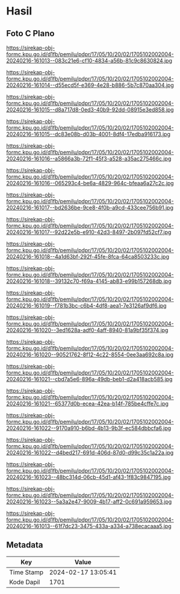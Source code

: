 # Hasil

## Foto C Plano

https://sirekap-obj-formc.kpu.go.id/d1fb/pemilu/pdpr/17/05/10/20/02/1705102002004-20240216-161013--083c21e6-cf10-4834-a56b-81c9c8630824.jpg

https://sirekap-obj-formc.kpu.go.id/d1fb/pemilu/pdpr/17/05/10/20/02/1705102002004-20240216-161014--d55ecd5f-e369-4e28-b886-5b7c870aa304.jpg

https://sirekap-obj-formc.kpu.go.id/d1fb/pemilu/pdpr/17/05/10/20/02/1705102002004-20240216-161015--d8a717d8-0ed3-40b9-92dd-08915e3ed858.jpg

https://sirekap-obj-formc.kpu.go.id/d1fb/pemilu/pdpr/17/05/10/20/02/1705102002004-20240216-161015--dc83e08b-d03b-4001-8df4-17edba916173.jpg

https://sirekap-obj-formc.kpu.go.id/d1fb/pemilu/pdpr/17/05/10/20/02/1705102002004-20240216-161016--a5866a3b-72f1-45f3-a528-a35ac275466c.jpg

https://sirekap-obj-formc.kpu.go.id/d1fb/pemilu/pdpr/17/05/10/20/02/1705102002004-20240216-161016--065293c4-be6a-4829-964c-bfeaa6a27c2c.jpg

https://sirekap-obj-formc.kpu.go.id/d1fb/pemilu/pdpr/17/05/10/20/02/1705102002004-20240216-161017--bd2636be-9ce8-4f0b-a9cd-433cee756b91.jpg

https://sirekap-obj-formc.kpu.go.id/d1fb/pemilu/pdpr/17/05/10/20/02/1705102002004-20240216-161017--92d22e5b-e910-42d3-8497-2b097fd52cf7.jpg

https://sirekap-obj-formc.kpu.go.id/d1fb/pemilu/pdpr/17/05/10/20/02/1705102002004-20240216-161018--4a1d63bf-292f-45fe-8fca-64ca8503233c.jpg

https://sirekap-obj-formc.kpu.go.id/d1fb/pemilu/pdpr/17/05/10/20/02/1705102002004-20240216-161018--39132c70-f69a-4145-ab83-e99b157268db.jpg

https://sirekap-obj-formc.kpu.go.id/d1fb/pemilu/pdpr/17/05/10/20/02/1705102002004-20240216-161019--f781b3bc-c6b4-4df8-aea1-7e3126af9df6.jpg

https://sirekap-obj-formc.kpu.go.id/d1fb/pemilu/pdpr/17/05/10/20/02/1705102002004-20240216-161020--3ed1628a-adf0-4aff-8940-81a9bf35f374.jpg

https://sirekap-obj-formc.kpu.go.id/d1fb/pemilu/pdpr/17/05/10/20/02/1705102002004-20240216-161020--90521762-8f12-4c22-8554-0ee3aa692c8a.jpg

https://sirekap-obj-formc.kpu.go.id/d1fb/pemilu/pdpr/17/05/10/20/02/1705102002004-20240216-161021--cbd7a5e6-896a-49db-beb1-d2a418acb585.jpg

https://sirekap-obj-formc.kpu.go.id/d1fb/pemilu/pdpr/17/05/10/20/02/1705102002004-20240216-161021--65377d0b-ecea-42ea-b14f-785be4cffe7c.jpg

https://sirekap-obj-formc.kpu.go.id/d1fb/pemilu/pdpr/17/05/10/20/02/1705102002004-20240216-161022--9170a910-b6bd-4b13-9b3f-ec584dbbcfa6.jpg

https://sirekap-obj-formc.kpu.go.id/d1fb/pemilu/pdpr/17/05/10/20/02/1705102002004-20240216-161022--d4bed217-691d-406d-87d0-d99c35c1a22a.jpg

https://sirekap-obj-formc.kpu.go.id/d1fb/pemilu/pdpr/17/05/10/20/02/1705102002004-20240216-161023--48bc314d-06cb-45d1-af43-1f83c9847195.jpg

https://sirekap-obj-formc.kpu.go.id/d1fb/pemilu/pdpr/17/05/10/20/02/1705102002004-20240216-161023--5a3a2e47-9009-4b17-aff2-0c691a959653.jpg

https://sirekap-obj-formc.kpu.go.id/d1fb/pemilu/pdpr/17/05/10/20/02/1705102002004-20240216-161013--61f7dc23-3475-433a-a334-a738ecacaaa5.jpg


## Metadata

| Key        | Value               |
| ---------- | ------------------- |
| Time Stamp | 2024-02-17 13:05:41 |
| Kode Dapil | 1701                |



